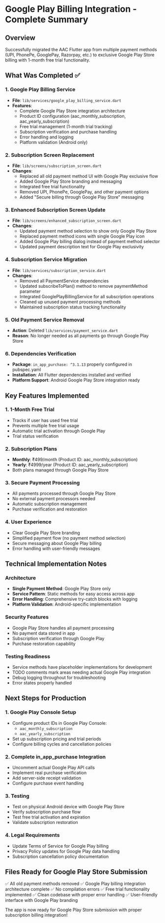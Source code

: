 # Google Play Billing Integration - Complete Summary

## Overview
Successfully migrated the AAC Flutter app from multiple payment methods (UPI, PhonePe, GooglePay, Razorpay, etc.) to exclusive Google Play Store billing with 1-month free trial functionality.

## What Was Completed ✅

### 1. Google Play Billing Service
- **File**: `lib/services/google_play_billing_service.dart`
- **Features**:
  - Complete Google Play Store integration architecture
  - Product ID configuration (aac_monthly_subscription, aac_yearly_subscription)
  - Free trial management (1-month trial tracking)
  - Subscription verification and purchase handling
  - Error handling and logging
  - Platform validation (Android only)

### 2. Subscription Screen Replacement
- **File**: `lib/screens/subscription_screen.dart`
- **Changes**:
  - Replaced all old payment method UI with Google Play exclusive flow
  - Added Google Play Store branding and messaging
  - Integrated free trial functionality
  - Removed UPI, PhonePe, GooglePay, and other payment options
  - Added "Secure billing through Google Play Store" messaging

### 3. Enhanced Subscription Screen Update
- **File**: `lib/screens/enhanced_subscription_screen.dart`
- **Changes**:
  - Updated payment method selection to show only Google Play Store
  - Replaced payment method icons with single Google Play icon
  - Added Google Play billing dialog instead of payment method selector
  - Updated payment description text for Google Play exclusivity

### 4. Subscription Service Migration
- **File**: `lib/services/subscription_service.dart`
- **Changes**:
  - Removed all PaymentService dependencies
  - Updated subscribeToPlan() method to remove paymentMethod parameter
  - Integrated GooglePlayBillingService for all subscription operations
  - Cleaned up unused payment processing methods
  - Maintained subscription status tracking functionality

### 5. Old Payment Service Removal
- **Action**: Deleted `lib/services/payment_service.dart`
- **Reason**: No longer needed as all payments go through Google Play Store

### 6. Dependencies Verification
- **Package**: `in_app_purchase: ^3.1.13` properly configured in pubspec.yaml
- **Installation**: All Flutter dependencies installed and verified
- **Platform Support**: Android Google Play Store integration ready

## Key Features Implemented

### 1. 1-Month Free Trial
- Tracks if user has used free trial
- Prevents multiple free trial usage
- Automatic trial activation through Google Play
- Trial status verification

### 2. Subscription Plans
- **Monthly**: ₹499/month (Product ID: aac_monthly_subscription)
- **Yearly**: ₹4999/year (Product ID: aac_yearly_subscription)
- Both plans managed through Google Play Store

### 3. Secure Payment Processing
- All payments processed through Google Play Store
- No external payment processors needed
- Automatic subscription management
- Purchase verification and restoration

### 4. User Experience
- Clear Google Play Store branding
- Simplified payment flow (no payment method selection)
- Secure messaging about Google Play billing
- Error handling with user-friendly messages

## Technical Implementation Notes

### Architecture
- **Single Payment Method**: Google Play Store only
- **Service Pattern**: Static methods for easy access across app
- **Error Handling**: Comprehensive try-catch blocks with logging
- **Platform Validation**: Android-specific implementation

### Security Features
- Google Play Store handles all payment processing
- No payment data stored in app
- Subscription verification through Google Play
- Purchase restoration capability

### Testing Readiness
- Service methods have placeholder implementations for development
- TODO comments mark areas needing actual Google Play integration
- Debug logging throughout for troubleshooting
- Error states properly handled

## Next Steps for Production

### 1. Google Play Console Setup
- Configure product IDs in Google Play Console:
  - `aac_monthly_subscription`
  - `aac_yearly_subscription`
- Set up subscription pricing and trial periods
- Configure billing cycles and cancellation policies

### 2. Complete in_app_purchase Integration
- Uncomment actual Google Play API calls
- Implement real purchase verification
- Add server-side receipt validation
- Configure purchase event handling

### 3. Testing
- Test on physical Android device with Google Play Store
- Verify subscription purchase flow
- Test free trial activation and expiration
- Validate subscription restoration

### 4. Legal Requirements
- Update Terms of Service for Google Play billing
- Privacy Policy updates for Google Play data handling
- Subscription cancellation policy documentation

## Files Ready for Google Play Store Submission

✅ All old payment methods removed
✅ Google Play billing integration architecture complete
✅ No compilation errors
✅ Free trial functionality implemented
✅ Clean codebase with proper error handling
✅ User-friendly interface with Google Play branding

The app is now ready for Google Play Store submission with proper subscription billing integration!
